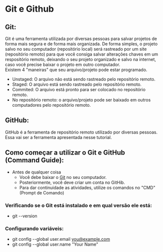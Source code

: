 # Git e Github
## Git:
Git é uma ferramenta utilizada por diversas pessoas para salvar projetos de forma mais segura e de forma mais organizada. De forma simples, o projeto salvo no seu computador (repositório local) será rastreado por um site (repositório remoto) para que você consiga salvar alterações chaves em um respositório remoto, deixando o seu projeto organizado e salvo na internet, caso você precise baixar o projeto em outro computador.  
Existem 4 "maneiras" que seu arquivo/projeto pode estar programado.
- Unstaged: O arquivo não está sendo rastreado pelo repositório remoto.
- Staged: O arquivo está sendo rastreado pelo repositório remoto.
- Commited: O arquivo está pronto para ser colocado no repositório remoto.
- No repositório remoto: o arquivo/projeto pode ser baixado em outros computadores pelo repositório remoto.

## GitHub:
GitHub é a ferramenta de repositório remoto utilizado por diversas pessoas. Essa vai ser a ferramenta apresentada nesse tutorial.

## Como começar a utilizar o Git e GitHub (Command Guide):
- Antes de qualquer coisa
    - Você debe baixar o [Git](https://git-scm.com/)  no seu computador.
    - Posteriormente, você deve criar um conta no GitHib.
    - Para dar continuidade as atividades, utilize os comandos no "CMD" (Prompt de Comando)

### Verificando se o Git está instalado e em qual versão ele está:
- git --version
### Configurando variáveis:
- git config --global user.email you@example.com
- git config --global user.name "Your Name"

